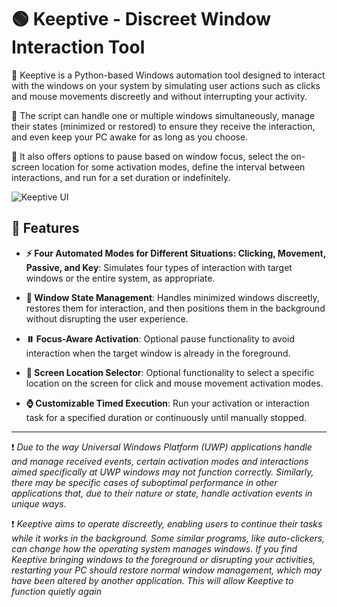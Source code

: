 # 🟢 Keeptive - Discreet Window Interaction Tool

📌 Keeptive is a Python-based Windows automation tool designed to interact with the windows on your system by simulating user actions such as clicks and mouse movements discreetly and without interrupting your activity. 

📌 The script can handle one or multiple windows simultaneously, manage their states (minimized or restored) to ensure they receive the interaction, and even keep your PC awake for as long as you choose. 

📌 It also offers options to pause based on window focus, select the on-screen location for some activation modes, define the interval between interactions, and run for a set duration or indefinitely.

![Keeptive UI](https://github.com/user-attachments/assets/386f89c1-a7a8-4842-bd06-1c6fa95d1631)

## 🩷 Features

- **⚡ Four Automated Modes for Different Situations: Clicking, Movement, Passive, and Key**: Simulates four types of interaction with target windows or the entire system, as appropriate.

- **🚥 Window State Management**: Handles minimized windows discreetly, restores them for interaction, and then positions them in the background without disrupting the user experience.

- **⏸️ Focus-Aware Activation**: Optional pause functionality to avoid interaction when the target window is already in the foreground.

- **📍 Screen Location Selector**: Optional functionality to select a specific location on the screen for click and mouse movement activation modes.

- **⌚ Customizable Timed Execution**: Run your activation or interaction task for a specified duration or continuously until manually stopped.
---
❗ *Due to the way Universal Windows Platform (UWP) applications handle and manage received events, certain activation modes and interactions aimed specifically at UWP windows may not function correctly. Similarly, there may be specific cases of suboptimal performance in other applications that, due to their nature or state, handle activation events in unique ways.*

❗ *Keeptive aims to operate discreetly, enabling users to continue their tasks while it works in the background. Some similar programs, like auto-clickers, can change how the operating system manages windows. If you find Keeptive bringing windows to the foreground or disrupting your activities, restarting your PC should restore normal window management, which may have been altered by another application. This will allow Keeptive to function quietly again*
